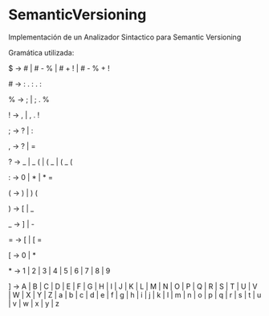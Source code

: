 # SemanticVersioning
Implementación de un Analizador Sintactico para Semantic Versioning

Gramática utilizada:

$ -> # | # - % | # + ! | # - % + !

\# -> : . : . :

% -> ; | ; . %

! -> , | , . ! 

; -> ? | :

, -> ? | =

? -> _ | _ ( | ( _ | ( _ (

: -> 0 | * | * =

( -> ) | ) (

) -> \[ | _

_ -> ] | -

= -> \[ | \[ =

\[ -> 0 | *

\* -> 1 | 2 | 3 | 4 | 5 | 6 | 7 | 8 | 9

] -> A | B | C | D | E | F | G | H | I | J | K | L | M | N | O | P | Q | R | S | T | U | V | W | X | Y | Z | a | b | c | d | e | f | g | h | i | j | k | l | m | n | o | p | q | r | s | t | u | v | w | x | y | z
